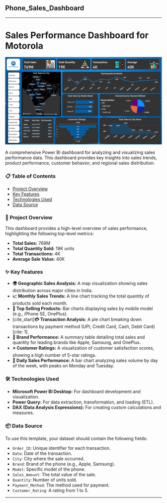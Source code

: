 ## Phone_Sales_Dashboard
---
# Sales Performance Dashboard for Motorola

![Dashboard Snapshot](https://github.com/hussain-data/Phone_Sales_Dashboard/blob/eb89dce6b4fb3bd2675f310f419b0db360d28fe3/Screenshot%202025-09-13%20120333.png)

A comprehensive Power BI dashboard for analyzing and visualizing sales performance data. This dashboard provides key insights into sales trends, product performance, customer behavior, and regional sales distribution.

### 📋 Table of Contents
- [Project Overview](#-project-overview)
- [Key Features](#-key-features)
- [Technologies Used](#-technologies-used)
- [Data Source](#-data-source)


### 🚀 Project Overview

This dashboard provides a high-level overview of sales performance, highlighting the following top-level metrics:
- **Total Sales:** 769M
- **Total Quantity Sold:** 19K units
- **Total Transactions:** 4K
- **Average Sale Value:** 40K

### ✨ Key Features

- **🌍 Geographic Sales Analysis:** A map visualization showing sales distribution across major cities in India.
- **📈 Monthly Sales Trends:** A line chart tracking the total quantity of products sold each month.
- **📱 Top Selling Products:** Bar charts displaying sales by mobile model (e.g., iPhone SE, OnePlus).
- [cite_start]**💳 Transaction Analysis:** A pie chart breaking down transactions by payment method (UPI, Credit Card, Cash, Debit Card)[cite: 1].
- **🏢 Brand Performance:** A summary table detailing total sales and quantity for leading brands like Apple, Samsung, and OnePlus.
- **⭐ Customer Ratings:** A visualization of customer satisfaction scores, showing a high number of 5-star ratings.
- **📅 Daily Sales Performance:** A bar chart analyzing sales volume by day of the week, with peaks on Monday and Tuesday.

### 🛠️ Technologies Used

- **Microsoft Power BI Desktop:** For dashboard development and visualization.
- **Power Query:** For data extraction, transformation, and loading (ETL).
- **DAX (Data Analysis Expressions):** For creating custom calculations and measures.


### 📦 Data Source

To use this template, your dataset should contain the following fields:
- `Order_ID`: Unique identifier for each transaction.
- `Date`: Date of the transaction.
- `City`: City where the sale occurred.
- `Brand`: Brand of the phone (e.g., Apple, Samsung).
- `Model`: Specific model of the phone.
- `Sales_Amount`: The total value of the sale.
- `Quantity`: Number of units sold.
- `Payment_Method`: The method used for payment.
- `Customer_Rating`: A rating from 1 to 5.

---
